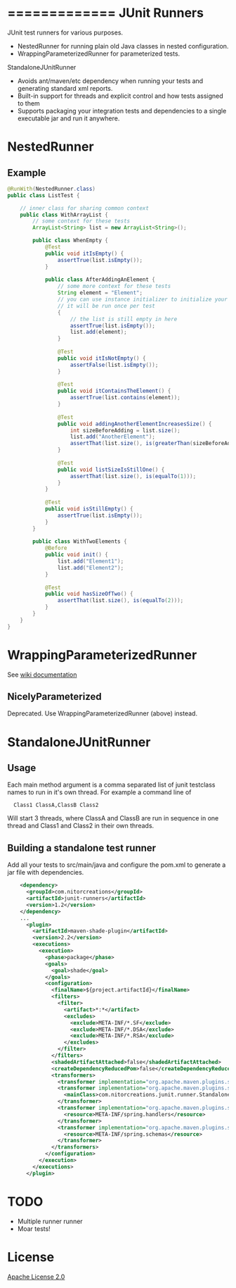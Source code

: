 =============
JUnit Runners
=============

JUnit test runners for various purposes.

- NestedRunner for running plain old Java classes in nested configuration.
- WrappingParameterizedRunner for parameterized tests.

StandaloneJUnitRunner
- Avoids ant/maven/etc dependency when running your tests and generating standard xml reports.
- Built-in support for threads and explicit control and how tests assigned to them
- Supports packaging your integration tests and dependencies to a single executable jar and run it anywhere.

NestedRunner
============

Example
-------
```java
@RunWith(NestedRunner.class)
public class ListTest {

    // inner class for sharing common context
    public class WithArrayList {
        // some context for these tests
        ArrayList<String> list = new ArrayList<String>();

        public class WhenEmpty {
            @Test
            public void itIsEmpty() {
                assertTrue(list.isEmpty());
            }
                
            public class AfterAddingAnElement {
                // some more context for these tests
                String element = "Element";
                // you can use instance initializer to initialize your context
                // it will be run once per test
                {                            
                    // the list is still empty in here
                    assertTrue(list.isEmpty());
                    list.add(element);
                }
                
                @Test
                public void itIsNotEmpty() {
                    assertFalse(list.isEmpty());
                }
                
                @Test
                public void itContainsTheElement() {              
                    assertTrue(list.contains(element));
                }
                
                @Test
                public void addingAnotherElementIncreasesSize() {
                    int sizeBeforeAdding = list.size();
                    list.add("AnotherElement");
                    assertThat(list.size(), is(greaterThan(sizeBeforeAdding)));                        
                }
                
                @Test
                public void listSizeIsStillOne() {
                    assertThat(list.size(), is(equalTo(1)));
                }
            }
            
            @Test
            public void isStillEmpty() {
                assertTrue(list.isEmpty());              
            }
        }
        
        public class WithTwoElements {
            @Before
            public void init() {
                list.add("Element1");
                list.add("Element2");
            }
                
            @Test
            public void hasSizeOfTwo() {
                assertThat(list.size(), is(equalTo(2)));
            }
        }
    }
}
```

WrappingParameterizedRunner
===========================

See [wiki documentation](https://github.com/NitorCreations/CoreComponents/wiki/WrappingParameterizedRunner)

NicelyParameterized
-------------------
Deprecated. Use WrappingParameterizedRunner (above) instead.

StandaloneJUnitRunner
=====================

Usage
-----
Each main method argument is a comma separated list of junit testclass names to run in it's own thread.
For example a command line of
```text
  Class1 ClassA,ClassB Class2
```
Will start 3 threads, where ClassA and ClassB are run in sequence in one thread and Class1 and Class2 in their own threads.

Building a standalone test runner
---------------------------------
Add all your tests to src/main/java and configure the pom.xml to generate a jar file with dependencies.

```xml
    <dependency>
      <groupId>com.nitorcreations</groupId>
      <artifactId>junit-runners</artifactId>
      <version>1.2</version>
    </dependency>
    ...
      <plugin>
        <artifactId>maven-shade-plugin</artifactId>
        <version>2.2</version>
        <executions>
          <execution>
            <phase>package</phase>
            <goals>
              <goal>shade</goal>
            </goals>
            <configuration>
              <finalName>${project.artifactId}</finalName>
              <filters>
                <filter>
                  <artifact>*:*</artifact>
                  <excludes>
                    <exclude>META-INF/*.SF</exclude>
                    <exclude>META-INF/*.DSA</exclude>
                    <exclude>META-INF/*.RSA</exclude>
                  </excludes>
                </filter>
              </filters>
              <shadedArtifactAttached>false</shadedArtifactAttached>
              <createDependencyReducedPom>false</createDependencyReducedPom>
              <transformers>
                <transformer implementation="org.apache.maven.plugins.shade.resource.ServicesResourceTransformer"/>
                <transformer implementation="org.apache.maven.plugins.shade.resource.ManifestResourceTransformer">
                  <mainClass>com.nitorcreations.junit.runner.StandaloneJUnitRunnerMain</mainClass>
                </transformer>
                <transformer implementation="org.apache.maven.plugins.shade.resource.AppendingTransformer">
                  <resource>META-INF/spring.handlers</resource>
                </transformer>
                <transformer implementation="org.apache.maven.plugins.shade.resource.AppendingTransformer">
                  <resource>META-INF/spring.schemas</resource>
                </transformer>
              </transformers>
            </configuration>
          </execution>
        </executions>
      </plugin>
```

TODO
====

- Multiple runner runner
- Moar tests!

License
=======

[Apache License 2.0](../../blob/master/junit-runners/LICENSE)
